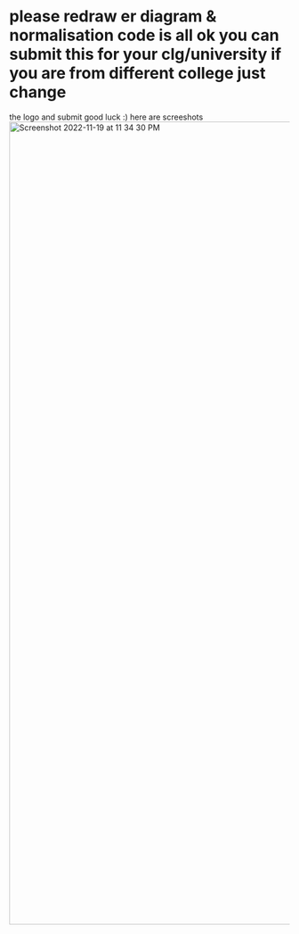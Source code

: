 # please redraw er diagram & normalisation code is all ok you can submit this for your clg/university if you are from different college just change 
the logo and submit  good luck :)
here are screeshots
<img width="1440" alt="Screenshot 2022-11-19 at 11 34 30 PM" src="https://user-images.githubusercontent.com/111638490/203481985-f6253a69-b4e6-4eff-bf4f-f06bfed0e365.png">
